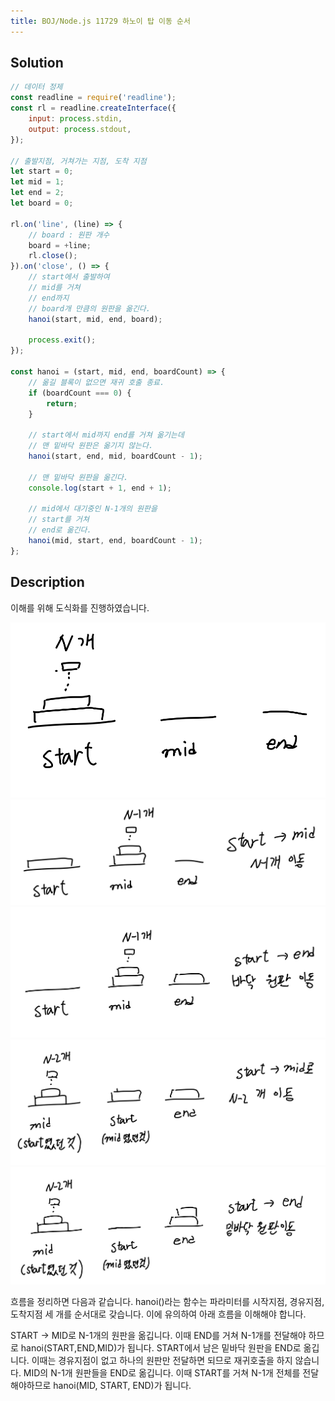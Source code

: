 ```yaml
---
title: BOJ/Node.js 11729 하노이 탑 이동 순서
---
```


## Solution

```javascript
// 데이터 정제
const readline = require('readline');
const rl = readline.createInterface({
    input: process.stdin,
    output: process.stdout,
});

// 출발지점, 거쳐가는 지점, 도착 지점
let start = 0;
let mid = 1;
let end = 2;
let board = 0;

rl.on('line', (line) => {
    // board : 원판 개수
    board = +line;
    rl.close();
}).on('close', () => {
    // start에서 출발하여
    // mid를 거쳐
    // end까지
    // board개 만큼의 원판을 옮긴다.
    hanoi(start, mid, end, board);

    process.exit();
});

const hanoi = (start, mid, end, boardCount) => {
    // 옮길 블록이 없으면 재귀 호출 종료.
    if (boardCount === 0) {
        return;
    }

    // start에서 mid까지 end를 거쳐 옮기는데
    // 맨 밑바닥 원판은 옮기지 않는다.
    hanoi(start, end, mid, boardCount - 1);

    // 맨 밑바닥 원판을 옮긴다.
    console.log(start + 1, end + 1);

    // mid에서 대기중인 N-1개의 원판을
    // start를 거쳐
    // end로 옮긴다.
    hanoi(mid, start, end, boardCount - 1);
};
```

## Description

이해를 위해 도식화를 진행하였습니다.

![h1](../../../.vuepress/assets/algorithm/h1.jpg)
![h2](../../../.vuepress/assets/algorithm/h2.jpg)
![h3](../../../.vuepress/assets/algorithm/h3.jpg)
![h4](../../../.vuepress/assets/algorithm/h4.jpg)
![h5](../../../.vuepress/assets/algorithm/h5.jpg)

흐름을 정리하면 다음과 같습니다.
hanoi()라는 함수는 파라미터를 시작지점, 경유지점, 도착지점 세 개를 순서대로 갖습니다. 이에 유의하여 아래 흐름을 이해해야 합니다.

START -> MID로 N-1개의 원판을 옮깁니다. 이때 END를 거쳐 N-1개를 전달해야 하므로 hanoi(START,END,MID)가 됩니다.
START에서 남은 밑바닥 원판을 END로 옮깁니다. 이때는 경유지점이 없고 하나의 원판만 전달하면 되므로 재귀호출을 하지 않습니다.
MID의 N-1개 원판들을 END로 옮깁니다. 이때 START를 거쳐 N-1개 전체를 전달해야하므로 hanoi(MID, START, END)가 됩니다.
